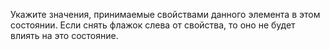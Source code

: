 Укажите значения, принимаемые свойствами данного элемента в этом состоянии.
Если снять флажок слева от свойства, то оно не будет влиять на это состояние.